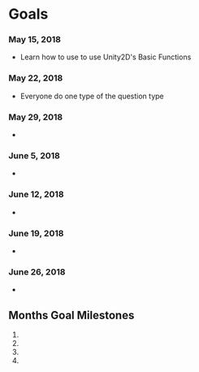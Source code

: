 # Goals
### May 15, 2018
- Learn how to use to use Unity2D's Basic Functions
### May 22, 2018
- Everyone do one type of the question type
### May 29, 2018
- 
### June 5, 2018
- 
### June 12, 2018
- 
### June 19, 2018
- 
### June 26, 2018
- 
## Months Goal Milestones
1. 
2. 
3. 
4.
